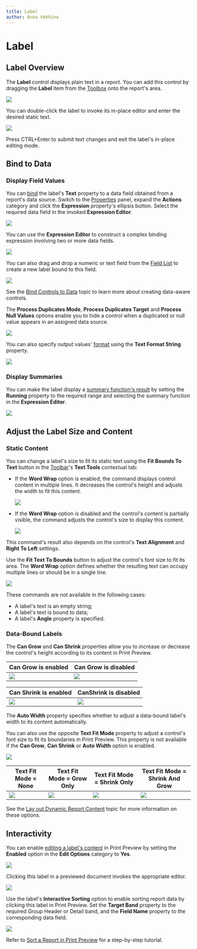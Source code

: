 ```yaml
---
title: Label
author: Anna Vekhina
---
```

# Label

## Label Overview
The **Label** control displays plain text in a report. You can add this control by dragging the **Label** item from the [Toolbox](../../report-designer-tools/toolbox.md) onto the report's area.

![](../../../../images/eurd-web-drop-report-control-from-toolbox.png)

You can double-click the label to invoke its in-place editor and enter the desired static text.

![](../../../../images/eurd-web-label-static-text.png)

Press CTRL+Enter to submit text changes and exit the label's in-place editing mode.

## Bind to Data
### Display Field Values

You can [bind](../../bind-to-data/bind-controls-to-data-expression-bindings.md) the label's **Text** property to a data field obtained from a report's data source. Switch to the [Properties](../../report-designer-tools/ui-panels/properties-panel.md) panel, expand the **Actions** category and click the **Expression** property's ellipsis button. Select the required data field in the invoked **Expression Editor**.

![](../../../../images/eurd-web-label-bind-to-data-field.png)

You can use the **Expression Editor** to construct a complex binding expression involving two or more data fields.

![](../../../../images/eurd-web-label-expression-binding.png)

You can also drag and drop a numeric or text field from the [Field List](../../report-designer-tools/ui-panels/field-list.md) to create a new label bound to this field.

![](../../../../images/eurd-web-label-drag-field-from-field-list.png)

See the [Bind Controls to Data](../../bind-to-data/bind-controls-to-data-expression-bindings.md) topic to learn more about creating data-aware controls.

The **Process Duplicates Mode**, **Process Duplicates Target** and **Process Null Values** options enable you to hide a control when a duplicated or null value appears in an assigned data source.

![](../../../../images/eurd-web-label-process-duplicates-mode.png)

You can also specify output values' [format](../../shape-report-data/shape-data-expression-bindings/format-data.md) using the **Text Format String** property.

![](../../../../images/eurd-web-label-format-string.png)

### Display Summaries

You can make the label display a [summary function's result](../../shape-report-data/shape-data-expression-bindings/calculate-a-summary.md) by setting the **Running** property to the required range and selecting the summary function in the **Expression Editor**.

![](../../../../images/eurd-web-label-summary-function.png)


## Adjust the Label Size and Content
### Static Content

You can change a label's size to fit its static text using the **Fit Bounds To Text** button in the [Toolbar](../../report-designer-tools/toolbar.md)'s **Text Tools** contextual tab:

* If the **Word Wrap** option is enabled, the command displays control content in multiple lines. It decreases the control's height and adjusts the width to fit this content.
	
	![](../../../../images/eurd-web-label-fit-bounds-to-text-word-wrap-enabled.png)

* If the **Word Wrap** option is disabled and the control's content is partially visible, the command adjusts the control's size to display this content.
	
	![](../../../../images/eurd-web-label-fit-bounds-to-text-word-wrap-disabled.png)

This command's result also depends on the control's **Text Alignment** and **Right To Left** settings.

Use the **Fit Text To Bounds** button to adjust the control's font size to fit its area. The **Word Wrap** option defines whether the resulting text can occupy multiple lines or should be in a single line.

![](../../../../images/eurd-web-label-fit-text-to-bounds.png)

These commands are not available in the following cases:

* A label's text is an empty string;
* A label's text is bound to data;
* A label's **Angle** property is specified.


### Data-Bound Labels

The **Can Grow** and **Can Shrink** properties allow you to increase or decrease the control's height according to its content in Print Preview.

| Can Grow is enabled | Can Grow is disabled |
|---|---|
| ![](../../../../images/eurd-web-label-can-grow-true.png) | ![](../../../../images/eurd-web-label-can-grow-false.png) |


| Can Shrink is enabled | CanShrink is disabled |
|---|---|
| ![](../../../../images/eurd-web-label-can-shrink-true.png) | ![](../../../../images/eurd-web-label-can-shrink-false.png) |

The **Auto Width** property specifies whether to adjust a data-bound label's width to its content automatically.

You can also use the opposite **Text Fit Mode** property to adjust a control's font size to fit its boundaries in Print Preview. This property is not available if the **Can Grow**, **Can Shrink** or **Auto Width** option is enabled.

![](../../../../images/eurd-web-label-text-fit-mode-property.png)

| Text Fit Mode = None | Text Fit Mode = Grow Only | Text Fit Mode = Shrink Only | Text Fit Mode = Shrink And Grow |
|---|---|---|---|
| ![](../../../../images/eurd-web-label-text-fit-mode-none.png) | ![](../../../../images/eurd-web-label-text-fit-mode-grow-only.png) | ![](../../../../images/eurd-web-label-text-fit-mode-shrink-only.png) | ![](../../../../images/eurd-web-label-text-fit-mode-shrink-and-grow.png) |

See the [Lay out Dynamic Report Content](../../lay-out-dynamic-report-content.md) topic for more information on these options.


## Interactivity
You can enable [editing a label's content](../../provide-interactivity/edit-content-in-print-preview.md) in Print Preview by setting the **Enabled** option in the **Edit Options** category to **Yes**.

![](../../../../images/eurd-web-label-edit-options-enabled.png)

Clicking this label in a previewed document invokes the appropriate editor.

![](../../../../images/eurd-web-label-content-editing-in-print-preview.png)

Use the label's **Interactive Sorting** option to enable sorting report data by clicking this label in Print Preview. Set the **Target Band** property to the required Group Header or Detail band, and the **Field Name** property to the corresponding data field.

![](../../../../images/eurd-web-label-interactive-sorting-options.png)

Refer to [Sort a Report in Print Preview](../../provide-interactivity/sort-a-report-in-print-preview.md) for a step-by-step tutorial.
